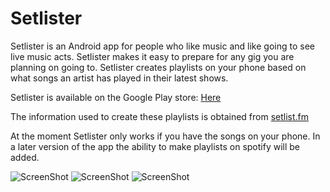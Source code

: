 # Setlister

Setlister is an Android app for people who like music and like going to see live music acts. Setlister makes it easy to prepare for any
gig you are planning on going to. Setlister creates playlists on your phone based on what songs an artist has played in their latest shows.

Setlister is available on the Google Play store:
<a href="https://play.google.com/store/apps/details?id=setlister.android.owendoyle.com.setlister&hl=en" target="_blank">Here</a>

The information used to create these playlists is obtained from
<a href="http://www.setlist.fm/" target="_blank">setlist.fm</a>
 

At the moment Setlister only works if you have the songs on your phone. In a later version of the app the ability to make playlists on 
spotify will be added.

![ScreenShot](https://raw.github.com/owentdoyler/Setlister/master/screenshots/Screenshot_2015-09-03-16-51-40.png) ![ScreenShot](https://raw.github.com/owentdoyler/Setlister/master/screenshots/Screenshot_2015-09-03-16-51-33.png) ![ScreenShot](https://raw.github.com/owentdoyler/Setlister/master/screenshots/Screenshot_2015-09-03-16-51-09.png)
